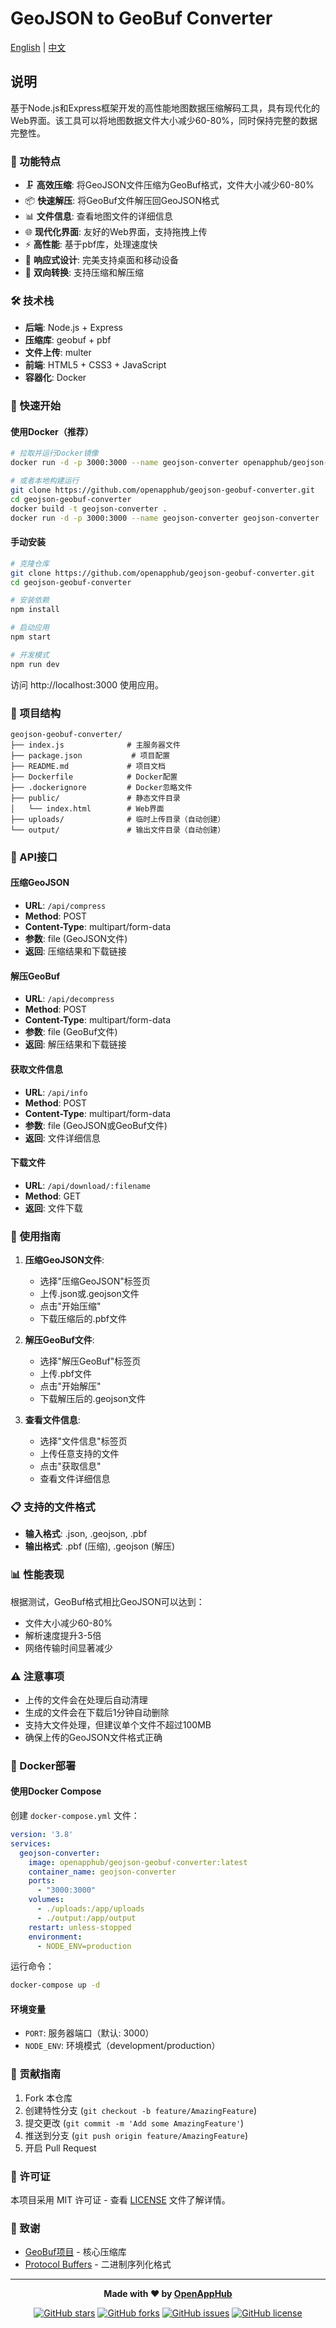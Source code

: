 # GeoJSON to GeoBuf Converter

[English](#english) | [中文](#chinese)

## 说明

基于Node.js和Express框架开发的高性能地图数据压缩解码工具，具有现代化的Web界面。该工具可以将地图数据文件大小减少60-80%，同时保持完整的数据完整性。

### 🚀 功能特点

- 🗜️ **高效压缩**: 将GeoJSON文件压缩为GeoBuf格式，文件大小减少60-80%
- 📦 **快速解压**: 将GeoBuf文件解压回GeoJSON格式
- 📊 **文件信息**: 查看地图文件的详细信息
- 🌐 **现代化界面**: 友好的Web界面，支持拖拽上传
- ⚡ **高性能**: 基于pbf库，处理速度快
- 📱 **响应式设计**: 完美支持桌面和移动设备
- 🔄 **双向转换**: 支持压缩和解压缩

### 🛠️ 技术栈

- **后端**: Node.js + Express
- **压缩库**: geobuf + pbf
- **文件上传**: multer
- **前端**: HTML5 + CSS3 + JavaScript
- **容器化**: Docker

### 🚀 快速开始

#### 使用Docker（推荐）

```bash
# 拉取并运行Docker镜像
docker run -d -p 3000:3000 --name geojson-converter openapphub/geojson-geobuf-converter

# 或者本地构建运行
git clone https://github.com/openapphub/geojson-geobuf-converter.git
cd geojson-geobuf-converter
docker build -t geojson-converter .
docker run -d -p 3000:3000 --name geojson-converter geojson-converter
```

#### 手动安装

```bash
# 克隆仓库
git clone https://github.com/openapphub/geojson-geobuf-converter.git
cd geojson-geobuf-converter

# 安装依赖
npm install

# 启动应用
npm start

# 开发模式
npm run dev
```

访问 http://localhost:3000 使用应用。

### 📁 项目结构

```
geojson-geobuf-converter/
├── index.js              # 主服务器文件
├── package.json           # 项目配置
├── README.md             # 项目文档
├── Dockerfile            # Docker配置
├── .dockerignore         # Docker忽略文件
├── public/               # 静态文件目录
│   └── index.html        # Web界面
├── uploads/              # 临时上传目录（自动创建）
└── output/               # 输出文件目录（自动创建）
```

### 🔌 API接口

#### 压缩GeoJSON
- **URL**: `/api/compress`
- **Method**: POST
- **Content-Type**: multipart/form-data
- **参数**: file (GeoJSON文件)
- **返回**: 压缩结果和下载链接

#### 解压GeoBuf
- **URL**: `/api/decompress`
- **Method**: POST
- **Content-Type**: multipart/form-data
- **参数**: file (GeoBuf文件)
- **返回**: 解压结果和下载链接

#### 获取文件信息
- **URL**: `/api/info`
- **Method**: POST
- **Content-Type**: multipart/form-data
- **参数**: file (GeoJSON或GeoBuf文件)
- **返回**: 文件详细信息

#### 下载文件
- **URL**: `/api/download/:filename`
- **Method**: GET
- **返回**: 文件下载

### 📖 使用指南

1. **压缩GeoJSON文件**:
   - 选择"压缩GeoJSON"标签页
   - 上传.json或.geojson文件
   - 点击"开始压缩"
   - 下载压缩后的.pbf文件

2. **解压GeoBuf文件**:
   - 选择"解压GeoBuf"标签页
   - 上传.pbf文件
   - 点击"开始解压"
   - 下载解压后的.geojson文件

3. **查看文件信息**:
   - 选择"文件信息"标签页
   - 上传任意支持的文件
   - 点击"获取信息"
   - 查看文件详细信息

### 📋 支持的文件格式

- **输入格式**: .json, .geojson, .pbf
- **输出格式**: .pbf (压缩), .geojson (解压)

### 📊 性能表现

根据测试，GeoBuf格式相比GeoJSON可以达到：
- 文件大小减少60-80%
- 解析速度提升3-5倍
- 网络传输时间显著减少

### ⚠️ 注意事项

- 上传的文件会在处理后自动清理
- 生成的文件会在下载后1分钟自动删除
- 支持大文件处理，但建议单个文件不超过100MB
- 确保上传的GeoJSON文件格式正确

### 🐳 Docker部署

#### 使用Docker Compose

创建 `docker-compose.yml` 文件：

```yaml
version: '3.8'
services:
  geojson-converter:
    image: openapphub/geojson-geobuf-converter:latest
    container_name: geojson-converter
    ports:
      - "3000:3000"
    volumes:
      - ./uploads:/app/uploads
      - ./output:/app/output
    restart: unless-stopped
    environment:
      - NODE_ENV=production
```

运行命令：
```bash
docker-compose up -d
```

#### 环境变量

- `PORT`: 服务器端口（默认: 3000）
- `NODE_ENV`: 环境模式（development/production）

### 🤝 贡献指南

1. Fork 本仓库
2. 创建特性分支 (`git checkout -b feature/AmazingFeature`)
3. 提交更改 (`git commit -m 'Add some AmazingFeature'`)
4. 推送到分支 (`git push origin feature/AmazingFeature`)
5. 开启 Pull Request

### 📄 许可证

本项目采用 MIT 许可证 - 查看 [LICENSE](LICENSE) 文件了解详情。

### 🙏 致谢

- [GeoBuf项目](https://github.com/mapbox/geobuf) - 核心压缩库
- [Protocol Buffers](https://developers.google.com/protocol-buffers) - 二进制序列化格式

---

<div align="center">

**Made with ❤️ by [OpenAppHub](https://github.com/openapphub)**

[![GitHub stars](https://img.shields.io/github/stars/openapphub/geojson-geobuf-converter?style=social)](https://github.com/openapphub/geojson-geobuf-converter)
[![GitHub forks](https://img.shields.io/github/forks/openapphub/geojson-geobuf-converter?style=social)](https://github.com/openapphub/geojson-geobuf-converter)
[![GitHub issues](https://img.shields.io/github/issues/openapphub/geojson-geobuf-converter)](https://github.com/openapphub/geojson-geobuf-converter/issues)
[![GitHub license](https://img.shields.io/github/license/openapphub/geojson-geobuf-converter)](https://github.com/openapphub/geojson-geobuf-converter/blob/main/LICENSE)

</div> 